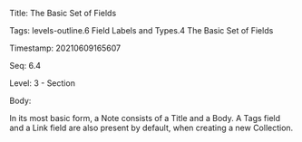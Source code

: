 Title:  The Basic Set of Fields

Tags:   levels-outline.6 Field Labels and Types.4 The Basic Set of Fields

Timestamp: 20210609165607

Seq:    6.4

Level:  3 - Section

Body: 

In its most basic form, a Note consists of a Title and a Body. A Tags field and a Link field are also present by default, when creating a new Collection. 

